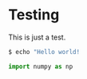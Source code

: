 # Testing

This is just a test.

```bash
$ echo "Hello world!
```

```python
import numpy as np
```
